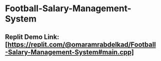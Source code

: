 # Football-Salary-Management-System

## Replit Demo Link: [https://replit.com/@omaramrabdelkad/Football-Salary-Management-System#main.cpp]
